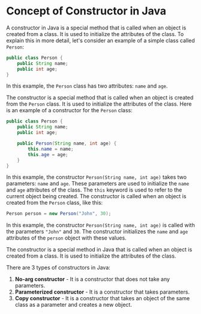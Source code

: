 # Concept of Constructor in Java

A constructor in Java is a special method that is called when an object is created from a class. It is used to initialize the attributes of the class. To explain this in more detail, let's consider an example of a simple class called `Person`:

```java
public class Person {
    public String name;
    public int age;
}
```

In this example, the `Person` class has two attributes: `name` and `age`.

The constructor is a special method that is called when an object is created from the `Person` class. It is used to initialize the attributes of the class. Here is an example of a constructor for the `Person` class:

```java
public class Person {
    public String name;
    public int age;

    public Person(String name, int age) {
        this.name = name;
        this.age = age;
    }
}
```

In this example, the constructor `Person(String name, int age)` takes two parameters: `name` and `age`. These parameters are used to initialize the `name` and `age` attributes of the class. The `this` keyword is used to refer to the current object being created. The constructor is called when an object is created from the `Person` class, like this:

```java
Person person = new Person("John", 30);
```

In this example, the constructor `Person(String name, int age)` is called with the parameters `"John"` and `30`. The constructor initializes the `name` and `age` attributes of the `person` object with these values.

The constructor is a special method in Java that is called when an object is created from a class. It is used to initialize the attributes of the class.

There are 3 types of constructors in Java:
1. **No-arg constructor** - It is a constructor that does not take any parameters.
2. **Parameterized constructor** - It is a constructor that takes parameters.
3. **Copy constructor** - It is a constructor that takes an object of the same class as a parameter and creates a new object.